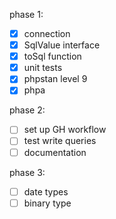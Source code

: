 phase 1:

- [x] connection
- [x] SqlValue interface
- [x] toSql function
- [x] unit tests
- [x] phpstan level 9
- [x] phpa

phase 2:

- [ ] set up GH workflow
- [ ] test write queries
- [ ] documentation

phase 3: 

- [ ] date types
- [ ] binary type
